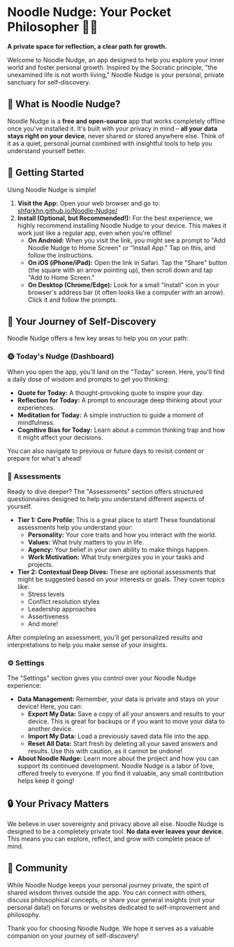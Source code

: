 # Noodle Nudge: Your Pocket Philosopher 🧠✨

**A private space for reflection, a clear path for growth.**

Welcome to Noodle Nudge, an app designed to help you explore your inner world and foster personal growth. Inspired by the Socratic principle, "the unexamined life is not worth living," Noodle Nudge is your personal, private sanctuary for self-discovery.

## 🌟 What is Noodle Nudge?

Noodle Nudge is a **free and open-source** app that works completely offline once you've installed it. It's built with your privacy in mind – **all your data stays right on your device**, never shared or stored anywhere else. Think of it as a quiet, personal journal combined with insightful tools to help you understand yourself better.

## 🚀 Getting Started

Using Noodle Nudge is simple!

1.  **Visit the App:** Open your web browser and go to: [shfqrkhn.github.io/Noodle-Nudge/](https://shfqrkhn.github.io/Noodle-Nudge/)
2.  **Install (Optional, but Recommended!):** For the best experience, we highly recommend installing Noodle Nudge to your device. This makes it work just like a regular app, even when you're offline!
    * **On Android:** When you visit the link, you might see a prompt to "Add Noodle Nudge to Home Screen" or "Install App." Tap on this, and follow the instructions.
    * **On iOS (iPhone/iPad):** Open the link in Safari. Tap the "Share" button (the square with an arrow pointing up), then scroll down and tap "Add to Home Screen."
    * **On Desktop (Chrome/Edge):** Look for a small "Install" icon in your browser's address bar (it often looks like a computer with an arrow). Click it and follow the prompts.

## 🧭 Your Journey of Self-Discovery

Noodle Nudge offers a few key areas to help you on your path:

### 🌞 Today's Nudge (Dashboard)

When you open the app, you'll land on the "Today" screen. Here, you'll find a daily dose of wisdom and prompts to get you thinking:

* **Quote for Today:** A thought-provoking quote to inspire your day.
* **Reflection for Today:** A prompt to encourage deep thinking about your experiences.
* **Meditation for Today:** A simple instruction to guide a moment of mindfulness.
* **Cognitive Bias for Today:** Learn about a common thinking trap and how it might affect your decisions.

You can also navigate to previous or future days to revisit content or prepare for what's ahead!

### 🤔 Assessments

Ready to dive deeper? The "Assessments" section offers structured questionnaires designed to help you understand different aspects of yourself.

* **Tier 1: Core Profile:** This is a great place to start! These foundational assessments help you understand your:
    * **Personality:** Your core traits and how you interact with the world.
    * **Values:** What truly matters to you in life.
    * **Agency:** Your belief in your own ability to make things happen.
    * **Work Motivation:** What truly energizes you in your tasks and projects.
* **Tier 2: Contextual Deep Dives:** These are optional assessments that might be suggested based on your interests or goals. They cover topics like:
    * Stress levels
    * Conflict resolution styles
    * Leadership approaches
    * Assertiveness
    * And more!

After completing an assessment, you'll get personalized results and interpretations to help you make sense of your insights.

### ⚙️ Settings

The "Settings" section gives you control over your Noodle Nudge experience:

* **Data Management:** Remember, your data is private and stays on your device! Here, you can:
    * **Export My Data:** Save a copy of all your answers and results to your device. This is great for backups or if you want to move your data to another device.
    * **Import My Data:** Load a previously saved data file into the app.
    * **Reset All Data:** Start fresh by deleting all your saved answers and results. Use this with caution, as it cannot be undone!
* **About Noodle Nudge:** Learn more about the project and how you can support its continued development. Noodle Nudge is a labor of love, offered freely to everyone. If you find it valuable, any small contribution helps keep it going!

## 🔒 Your Privacy Matters

We believe in user sovereignty and privacy above all else. Noodle Nudge is designed to be a completely private tool. **No data ever leaves your device.** This means you can explore, reflect, and grow with complete peace of mind.

## 🤝 Community

While Noodle Nudge keeps your personal journey private, the spirit of shared wisdom thrives outside the app. You can connect with others, discuss philosophical concepts, or share your general insights (not your personal data!) on forums or websites dedicated to self-improvement and philosophy.

Thank you for choosing Noodle Nudge. We hope it serves as a valuable companion on your journey of self-discovery!
